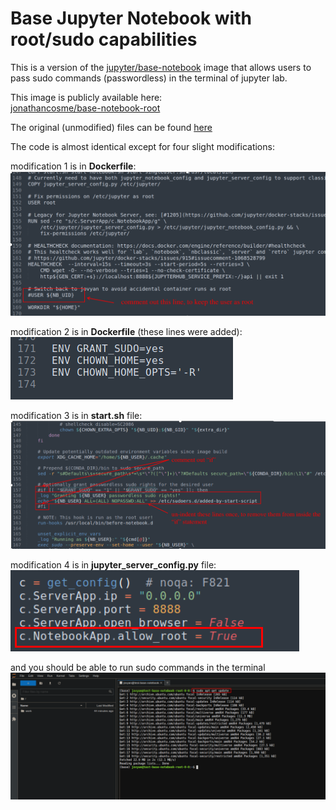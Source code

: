# Base Jupyter Notebook with root/sudo capabilities

This is a version of the [jupyter/base-notebook](https://hub.docker.com/r/jupyter/base-notebook/) image that allows users to pass sudo commands (passwordless) in the terminal of jupyter lab.

This image is publicly available here:  
[jonathancosme/base-notebook-root](https://hub.docker.com/repository/docker/jonathancosme/base-notebook-root)  

The original (unmodified) files can be found [here](https://github.com/jupyter/docker-stacks/tree/main/base-notebook)

The code is almost identical except for four slight modifications:

modification 1 is in **Dockerfile**:  
![](images/image_1.png)  
  
modification 2 is in **Dockerfile** (these lines were added):  
![](images/image_5.png)  
  
modification 3 is in **start.sh** file:  
![](images/image_2.png)  
  
modification 4 is in **jupyter_server_config.py** file:  
![](images/image_4.png)  
  
and you should be able to run sudo commands in the terminal  
![](images/image_3.png)  
  